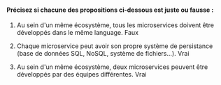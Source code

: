 #### Précisez si chacune des propositions ci-dessous est juste ou fausse :
1. Au sein d'un même écosystème, tous les microservices doivent être développés dans le même language.
Faux

2. Chaque microservice peut avoir son propre système de persistance (base de données SQL, NoSQL, système de fichiers...).
Vrai

3. Au sein d'un même écosystème, deux microservices peuvent être développés par des équipes différentes.
Vrai

